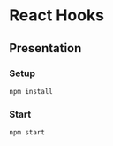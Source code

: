 # React Hooks

## Presentation

### Setup

```bash
npm install
```

### Start

```bash
npm start
```
